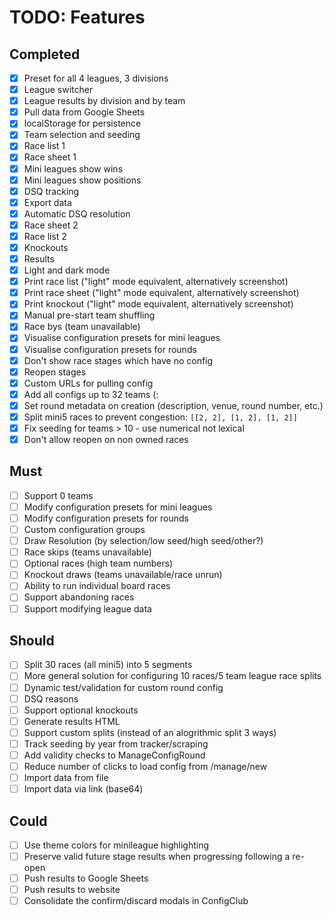 # TODO: Features

## Completed

- [x] Preset for all 4 leagues, 3 divisions
- [x] League switcher
- [x] League results by division and by team
- [x] Pull data from Google Sheets
- [x] localStorage for persistence
- [x] Team selection and seeding
- [x] Race list 1
- [x] Race sheet 1
- [x] Mini leagues show wins
- [x] Mini leagues show positions
- [x] DSQ tracking
- [x] Export data
- [x] Automatic DSQ resolution
- [x] Race sheet 2
- [x] Race list 2
- [x] Knockouts
- [x] Results
- [x] Light and dark mode
- [x] Print race list ("light" mode equivalent, alternatively screenshot)
- [x] Print race sheet ("light" mode equivalent, alternatively screenshot)
- [x] Print knockout ("light" mode equivalent, alternatively screenshot)
- [x] Manual pre-start team shuffling
- [x] Race bys (team unavailable)
- [x] Visualise configuration presets for mini leagues
- [x] Visualise configuration presets for rounds
- [x] Don't show race stages which have no config
- [x] Reopen stages
- [x] Custom URLs for pulling config
- [x] Add all configs up to 32 teams (:
- [x] Set round metadata on creation (description, venue, round number, etc.)
- [x] Split mini5 races to prevent congestion: `[[2, 2], [1, 2], [1, 2]]`
- [x] Fix seeding for teams > 10 - use numerical not lexical
- [x] Don't allow reopen on non owned races

## Must

- [ ] Support 0 teams
- [ ] Modify configuration presets for mini leagues
- [ ] Modify configuration presets for rounds
- [ ] Custom configuration groups
- [ ] Draw Resolution (by selection/low seed/high seed/other?)
- [ ] Race skips (teams unavailable)
- [ ] Optional races (high team numbers)
- [ ] Knockout draws (teams unavailable/race unrun)
- [ ] Ability to run individual board races
- [ ] Support abandoning races
- [ ] Support modifying league data

## Should

- [ ] Split 30 races (all mini5) into 5 segments
- [ ] More general solution for configuring 10 races/5 team league race splits
- [ ] Dynamic test/validation for custom round config
- [ ] DSQ reasons
- [ ] Support optional knockouts
- [ ] Generate results HTML
- [ ] Support custom splits (instead of an alogrithmic split 3 ways)
- [ ] Track seeding by year from tracker/scraping
- [ ] Add validity checks to ManageConfigRound
- [ ] Reduce number of clicks to load config from /manage/new
- [ ] Import data from file
- [ ] Import data via link (base64)

## Could

- [ ] Use theme colors for minileague highlighting
- [ ] Preserve valid future stage results when progressing following a re-open
- [ ] Push results to Google Sheets
- [ ] Push results to website
- [ ] Consolidate the confirm/discard modals in ConfigClub
